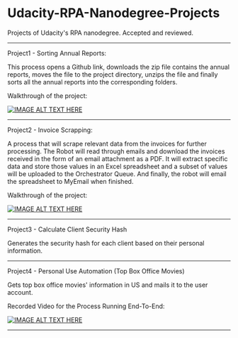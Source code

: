 # Udacity-RPA-Nanodegree-Projects

Projects of Udacity's RPA nanodegree. Accepted and reviewed.

-----------------------------------------------------------------------------------------------------------------------------------------------------

Project1 - Sorting Annual Reports:
	
This process opens a Github link, downloads the zip file contains the annual reports, moves the file to the project directory, 
unzips the file and finally sorts all the annual reports into the corresponding folders.
	
Walkthrough of the project: 
	
[![IMAGE ALT TEXT HERE](https://img.youtube.com/vi/EJA7mx6Uurs/0.jpg)](https://www.youtube.com/watch?v=EJA7mx6Uurs)

-----------------------------------------------------------------------------------------------------------------------------------------------------

Project2 - Invoice Scrapping: 

A process that will scrape relevant data from the invoices for further processing.
The Robot will read through emails and download the invoices received in the form of an email attachment as a PDF.
It will extract specific data and store those values in an Excel spreadsheet and a subset of values will be uploaded to the Orchestrator Queue.
And finally, the robot will email the spreadsheet to MyEmail when finished.

	
Walkthrough of the project: 
	
[![IMAGE ALT TEXT HERE](https://img.youtube.com/vi/S39ulHRMbFA/0.jpg)](https://www.youtube.com/watch?v=S39ulHRMbFA)

------------------------------------------------------------------------------------------------------------------------------------------------------

Project3 - Calculate Client Security Hash

Generates the security hash for each client based on their personal information.

------------------------------------------------------------------------------------------------------------------------------------------------------

Project4 - Personal Use Automation (Top Box Office Movies)

Gets top box office movies' information in US and mails it to the user account.


Recorded Video for the Process Running End-To-End:

[![IMAGE ALT TEXT HERE](https://img.youtube.com/vi/DCeDaO9o9LI/0.jpg)](https://www.youtube.com/watch?v=DCeDaO9o9LI)

------------------------------------------------------------------------------------------------------------------------------------------------------
